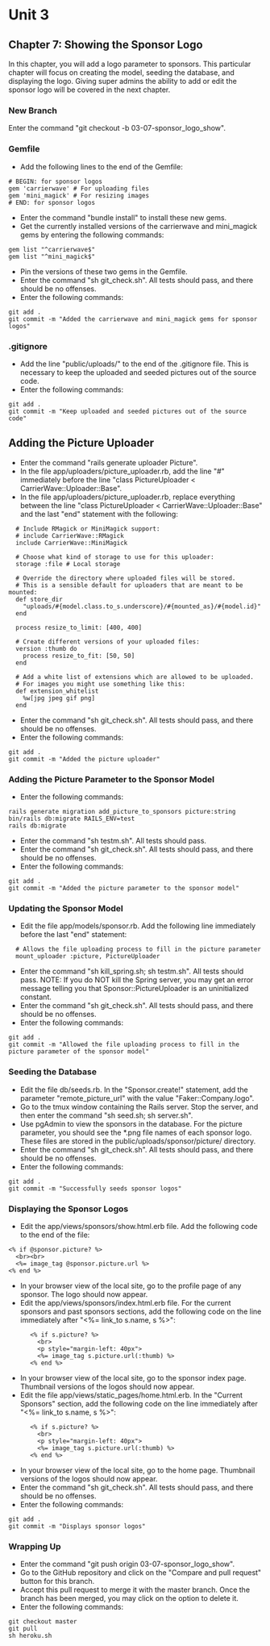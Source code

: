 # Unit 3
## Chapter 7: Showing the Sponsor Logo

In this chapter, you will add a logo parameter to sponsors.  This particular chapter will focus on creating the model, seeding the database, and displaying the logo.  Giving super admins the ability to add or edit the sponsor logo will be covered in the next chapter.

### New Branch
Enter the command "git checkout -b 03-07-sponsor_logo_show".

### Gemfile
* Add the following lines to the end of the Gemfile:
```
# BEGIN: for sponsor logos
gem 'carrierwave' # For uploading files
gem 'mini_magick' # For resizing images
# END: for sponsor logos
```
* Enter the command "bundle install" to install these new gems.
* Get the currently installed versions of the carrierwave and mini_magick gems by entering the following commands:
```
gem list "^carrierwave$"
gem list "^mini_magick$"
```
* Pin the versions of these two gems in the Gemfile.
* Enter the command "sh git_check.sh".  All tests should pass, and there should be no offenses.
* Enter the following commands:
```
git add .
git commit -m "Added the carrierwave and mini_magick gems for sponsor logos"
```

### .gitignore
* Add the line "public/uploads/" to the end of the .gitignore file.  This is necessary to keep the uploaded and seeded pictures out of the source code.
* Enter the following commands:
```
git add .
git commit -m "Keep uploaded and seeded pictures out of the source code"
```

## Adding the Picture Uploader
* Enter the command "rails generate uploader Picture".
* In the file app/uploaders/picture_uploader.rb, add the line "#" immediately before the line "class PictureUploader < CarrierWave::Uploader::Base".
* In the file app/uploaders/picture_uploader.rb, replace everything between the line "class PictureUploader < CarrierWave::Uploader::Base" and the last "end" statement with the following:
```
  # Include RMagick or MiniMagick support:
  # include CarrierWave::RMagick
  include CarrierWave::MiniMagick

  # Choose what kind of storage to use for this uploader:
  storage :file # Local storage

  # Override the directory where uploaded files will be stored.
  # This is a sensible default for uploaders that are meant to be mounted:
  def store_dir
    "uploads/#{model.class.to_s.underscore}/#{mounted_as}/#{model.id}"
  end

  process resize_to_limit: [400, 400]

  # Create different versions of your uploaded files:
  version :thumb do
    process resize_to_fit: [50, 50]
  end

  # Add a white list of extensions which are allowed to be uploaded.
  # For images you might use something like this:
  def extension_whitelist
    %w[jpg jpeg gif png]
  end
```
* Enter the command "sh git_check.sh".  All tests should pass, and there should be no offenses.
* Enter the following commands:
```
git add .
git commit -m "Added the picture uploader"
```

### Adding the Picture Parameter to the Sponsor Model
* Enter the following commands:
```
rails generate migration add_picture_to_sponsors picture:string
bin/rails db:migrate RAILS_ENV=test
rails db:migrate

```
* Enter the command "sh testm.sh".  All tests should pass.
* Enter the command "sh git_check.sh".  All tests should pass, and there should be no offenses.
* Enter the following commands:
```
git add .
git commit -m "Added the picture parameter to the sponsor model"
```

### Updating the Sponsor Model
* Edit the file app/models/sponsor.rb.  Add the following line immediately before the last "end" statement:
```
  # Allows the file uploading process to fill in the picture parameter
  mount_uploader :picture, PictureUploader
```
* Enter the command "sh kill_spring.sh; sh testm.sh".  All tests should pass.  NOTE: If you do NOT kill the Spring server, you may get an error message telling you that Sponsor::PictureUploader is an uninitialized constant.
* Enter the command "sh git_check.sh".  All tests should pass, and there should be no offenses.
* Enter the following commands:
```
git add .
git commit -m "Allowed the file uploading process to fill in the picture parameter of the sponsor model"
```

### Seeding the Database
* Edit the file db/seeds.rb.  In the "Sponsor.create!" statement, add the parameter "remote_picture_url" with the value "Faker::Company.logo".
* Go to the tmux window containing the Rails server.  Stop the server, and then enter the command "sh seed.sh; sh server.sh".
* Use pgAdmin to view the sponsors in the database.  For the picture parameter, you should see the *.png file names of each sponsor logo.  These files are stored in the public/uploads/sponsor/picture/ directory.
* Enter the command "sh git_check.sh".  All tests should pass, and there should be no offenses.
* Enter the following commands:
```
git add .
git commit -m "Successfully seeds sponsor logos"
```

### Displaying the Sponsor Logos
* Edit the app/views/sponsors/show.html.erb file.  Add the following code to the end of the file:
```
<% if @sponsor.picture? %>
  <br><br>
  <%= image_tag @sponsor.picture.url %>
<% end %>
```
* In your browser view of the local site, go to the profile page of any sponsor.  The logo should now appear.
* Edit the app/views/sponsors/index.html.erb file.  For the current sponsors and past sponsors sections, add the following code on the line immediately after "<%= link_to s.name, s %>":
```
      <% if s.picture? %>
        <br>
        <p style="margin-left: 40px">
        <%= image_tag s.picture.url(:thumb) %>
      <% end %>
```
* In your browser view of the local site, go to the sponsor index page.  Thumbnail versions of the logos should now appear.
* Edit the file app/views/static_pages/home.html.erb.  In the "Current Sponsors" section,  add the following code on the line immediately after "<%= link_to s.name, s %>":
```
      <% if s.picture? %>
        <br>
        <p style="margin-left: 40px">
        <%= image_tag s.picture.url(:thumb) %>
      <% end %>
```
* In your browser view of the local site, go to the home page.  Thumbnail versions of the logos should now appear.
* Enter the command "sh git_check.sh".  All tests should pass, and there should be no offenses.
* Enter the following commands:
```
git add .
git commit -m "Displays sponsor logos"
```

### Wrapping Up
* Enter the command "git push origin 03-07-sponsor_logo_show".
* Go to the GitHub repository and click on the "Compare and pull request" button for this branch.
* Accept this pull request to merge it with the master branch.  Once the branch has been merged, you may click on the option to delete it.
* Enter the following commands:
```
git checkout master
git pull
sh heroku.sh

